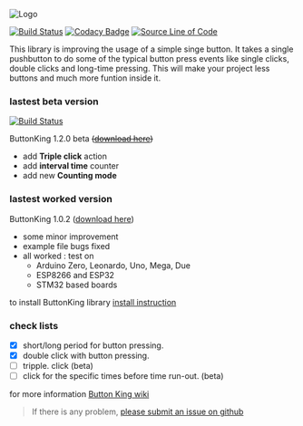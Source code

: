 ![Logo](https://user-images.githubusercontent.com/47109201/60978866-fa684680-a35b-11e9-9203-cd22866844c6.png)

[![Build Status](https://travis-ci.org/TanPitch/ButtonKing.svg?branch=master)](https://travis-ci.org/TanPitch/ButtonKing)
[![Codacy Badge](https://api.codacy.com/project/badge/Grade/1cd1f2b79232424a98b6c1aa227dee7d)](https://app.codacy.com/app/TanPitch/ButtonKing?utm_source=github.com&utm_medium=referral&utm_content=TanPitch/ButtonKing&utm_campaign=Badge_Grade_Dashboard)
[![Source Line of Code](https://img.shields.io/badge/Lines%20Of%20Code-380-brightgreen.svg)](https://github.com/TanPitch/ButtonKing)

This library is improving the usage of a simple singe button.
It takes a single pushbutton to do some of the typical button press events like single clicks, double clicks and long-time pressing.
This will make your project less buttons and much more funtion inside it.

### lastest beta version 
[![Build Status](https://travis-ci.org/TanPitch/ButtonKing.svg?branch=1.2.0)](https://travis-ci.org/TanPitch/ButtonKing)

ButtonKing 1.2.0 beta ~~([download here](https://github.com/TanPitch/ButtonKing/releases/tag/1.2.0))~~


* add **Triple click** action
* add **interval time** counter
* add new **Counting mode**

### lastest worked version

ButtonKing 1.0.2 ([download here](https://github.com/TanPitch/ButtonKing/releases/tag/1.0.2))

* some minor improvement
* example file bugs fixed
* all worked : test on
  * Arduino Zero, Leonardo, Uno, Mega, Due
  * ESP8266 and ESP32
  * STM32 based boards

to install ButtonKing library
[install instruction](https://github.com/TanPitch/ButtonKing/wiki/How-to-install-ButtonKing)

### check lists

- [x] short/long period for button pressing.
- [x] double click with button pressing.
- [ ] tripple. click (beta)
- [ ] click for the specific times before time run-out. (beta)

for more information
[Button King wiki](https://github.com/TanPitch/ButtonKing/wiki)

> If there is any problem, [please submit an issue on github](https://help.github.com/en/articles/creating-an-issue)
